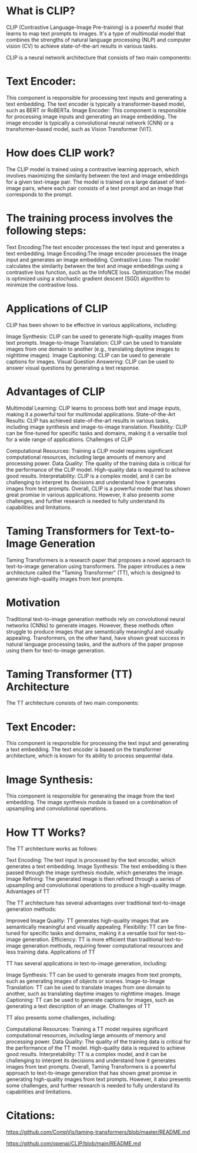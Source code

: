 # What is CLIP?
CLIP (Contrastive Language-Image Pre-training) is a powerful model that learns to map text prompts to images. It's a type of multimodal model that combines the strengths of natural language processing (NLP) and computer vision (CV) to achieve state-of-the-art results in various tasks.

CLIP is a neural network architecture that consists of two main components:

# Text Encoder: 
This component is responsible for processing text inputs and generating a text embedding. The text encoder is typically a transformer-based model, such as BERT or RoBERTa.
Image Encoder: This component is responsible for processing image inputs and generating an image embedding. The image encoder is typically a convolutional neural network (CNN) or a transformer-based model, such as Vision Transformer (ViT).

# How does CLIP work?

The CLIP model is trained using a contrastive learning approach, which involves maximizing the similarity between the text and image embeddings for a given text-image pair. The model is trained on a large dataset of text-image pairs, where each pair consists of a text prompt and an image that corresponds to the prompt.

# The training process involves the following steps:

Text Encoding:The text encoder processes the text input and generates a text embedding.
Image Encoding:The image encoder processes the image input and generates an image embedding.
Contrastive Loss: The model calculates the similarity between the text and image embeddings using a contrastive loss function, such as the InfoNCE loss.
Optimization:The model is optimized using a stochastic gradient descent (SGD) algorithm to minimize the contrastive loss.

# Applications of CLIP

CLIP has been shown to be effective in various applications, including:

Image Synthesis: CLIP can be used to generate high-quality images from text prompts.
Image-to-Image Translation: CLIP can be used to translate images from one domain to another (e.g., translating daytime images to nighttime images).
Image Captioning: CLIP can be used to generate captions for images.
Visual Question Answering: CLIP can be used to answer visual questions by generating a text response.
# Advantages of CLIP

Multimodal Learning: CLIP learns to process both text and image inputs, making it a powerful tool for multimodal applications.
State-of-the-Art Results: CLIP has achieved state-of-the-art results in various tasks, including image synthesis and image-to-image translation.
Flexibility: CLIP can be fine-tuned for specific tasks and domains, making it a versatile tool for a wide range of applications.
Challenges of CLIP

Computational Resources: Training a CLIP model requires significant computational resources, including large amounts of memory and processing power.
Data Quality: The quality of the training data is critical for the performance of the CLIP model. High-quality data is required to achieve good results.
Interpretability: CLIP is a complex model, and it can be challenging to interpret its decisions and understand how it generates images from text prompts.
Overall, CLIP is a powerful model that has shown great promise in various applications. However, it also presents some challenges, and further research is needed to fully understand its capabilities and limitations.

# Taming Transformers for Text-to-Image Generation

Taming Transformers is a research paper that proposes a novel approach to text-to-image generation using transformers. The paper introduces a new architecture called the "Taming Transformer" (TT), which is designed to generate high-quality images from text prompts.

# Motivation

Traditional text-to-image generation methods rely on convolutional neural networks (CNNs) to generate images. However, these methods often struggle to produce images that are semantically meaningful and visually appealing. Transformers, on the other hand, have shown great success in natural language processing tasks, and the authors of the paper propose using them for text-to-image generation.

# Taming Transformer (TT) Architecture

The TT architecture consists of two main components:

# Text Encoder: 
This component is responsible for processing the text input and generating a text embedding. The text encoder is based on the transformer architecture, which is known for its ability to process sequential data.
# Image Synthesis: 
This component is responsible for generating the image from the text embedding. The image synthesis module is based on a combination of upsampling and convolutional operations.

# How TT Works?

The TT architecture works as follows:

Text Encoding: The text input is processed by the text encoder, which generates a text embedding.
Image Synthesis: The text embedding is then passed through the image synthesis module, which generates the image.
Image Refining: The generated image is then refined through a series of upsampling and convolutional operations to produce a high-quality image.
Advantages of TT

The TT architecture has several advantages over traditional text-to-image generation methods:

Improved Image Quality: TT generates high-quality images that are semantically meaningful and visually appealing.
Flexibility: TT can be fine-tuned for specific tasks and domains, making it a versatile tool for text-to-image generation.
Efficiency: TT is more efficient than traditional text-to-image generation methods, requiring fewer computational resources and less training data.
Applications of TT

TT has several applications in text-to-image generation, including:

Image Synthesis: TT can be used to generate images from text prompts, such as generating images of objects or scenes.
Image-to-Image Translation: TT can be used to translate images from one domain to another, such as translating daytime images to nighttime images.
Image Captioning: TT can be used to generate captions for images, such as generating a text description of an image.
Challenges of TT

TT also presents some challenges, including:

Computational Resources: Training a TT model requires significant computational resources, including large amounts of memory and processing power.
Data Quality: The quality of the training data is critical for the performance of the TT model. High-quality data is required to achieve good results.
Interpretability: TT is a complex model, and it can be challenging to interpret its decisions and understand how it generates images from text prompts.
Overall, Taming Transformers is a powerful approach to text-to-image generation that has shown great promise in generating high-quality images from text prompts. However, it also presents some challenges, and further research is needed to fully understand its capabilities and limitations.

# Citations:

https://github.com/CompVis/taming-transformers/blob/master/README.md

https://github.com/openai/CLIP/blob/main/README.md





